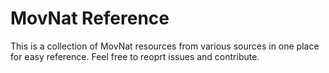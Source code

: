 # MovNat Reference

This is a collection of MovNat resources from various sources in one place for easy reference. Feel free to reoprt issues and contribute.
